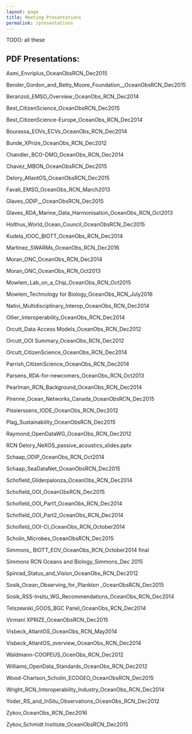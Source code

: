 ```yaml
---
layout: page
title: Meeting Presentations
permalink: /presentations
---
```


TODO: all these

## PDF Presentations:

Asmi_Envriplus_OceanObsRCN_Dec2015

Bender_Gordon_and_Betty_Moore_Foundation__OceanObsRCN_Dec2015

Beranzoli_EMSO_Overview_OceanObs_RCN_Dec2014

Best_CitizenScience_OceanObsRCN_Dec2015

Best_CitizenScience-Europe_OceanObs_RCN_Dec2014

Bourassa_EOVs_ECVs_OceanObs_RCN_Dec2014

Bunde_XPrize_OceanObs_RCN_Dec2012

Chandler_BCO-DMO_OceanObs_RCN_Dec2014

Chavez_MBON_OceanObsRCN_Dec2015

Delory_AtlantOS_OceanObsRCN_Dec2015

Favali_EMSO_OceanObs_RCN_March2013

Glaves_ODIP__OceanObsRCN_Dec2015

Glaves_RDA_Marine_Data_Harmonisation_OceanObs_RCN_Oct2013

Holthus_World_Ocean_Council_OceanObsRCN_Dec2015

Kudela_IOOC_BIOTT_OceanObs_RCN_Dec2014

Martinez_SWARMs_OceanObs_RCN_Dec2016

Moran_ONC_OceanObs_RCN_Dec2014

Moran_ONC_OceanObs_RCN_Oct2013

Mowlem_Lab_on_a_Chip_OceanObs_RCN_Oct2015

Mowlem_Technology for Biology_OceanObs_RCN_July2016

Nativi_Multidisciplinary_Interop_OceanObs_RCN_Dec2014

Ollier_Interoperability_OceanObs_RCN_Dec2014

Orcutt_Data Access Models_OceanObs_RCN_Dec2012

Orcutt_OOI Summary_OceanObs_RCN_Dec2012

Orcutt_CitizenScience_OceanObs_RCN_Dec2014

Parrish_CitizenScience_OceanObs_RCN_Dec2014

Parsens_RDA-for-newcomers_OceanObs_RCN_Oct2013

Pearlman_RCN_Background_OceanObs_RCN_Dec2014

Pirenne_Ocean_Networks_Canada_OceanObsRCN_Dec2015

Pissierssens_IODE_OceanObs_RCN_Dec2012

Plag_Sustainability_OceanObsRCN_Dec2015

Raymond_OpenDataWG_OceanObs_RCN_Dec2012

RCN Delory_NeXOS_passive_acoustics_slides.pptx

Schaap_ODIP_OceanObs_RCN_Oct2014

Schaap_SeaDataNet_OceanObsRCN_Dec2015

Schofield_Gliderpalooza_OceanObs_RCN_Dec2014

Schofield_OOI_OceanObsRCN_Dec2015

Schofield_OOI_Part1_OceanObs_RCN_Dec2014

Schofield_OOI_Part2_OceanObs_RCN_Dec2014

Schofield_OOI-CI_OceanObs_RCN_October2014

Scholin_Microbes_OceanObsRCN_Dec2015

Simmons_ BIOTT_EOV_OceanObs_RCN_October2014 final

Simmons RCN Oceans and Biology_Simmons_Dec 2015

Spinrad_Status_and_Vision_OceanObs_RCN_Dec2012

Sosik_Ocean_Observing_for_Plankton _OceanObsRCN_Dec2015

Sosik_RSS-Insitu_WG_Recommendations_OceanObs_RCN_Dec2014

Telszewski_GOOS_BGC Panel_OceanObs_RCN_Dec2014

Virmani XPRIZE_OceanObsRCN_Dec2015

Visbeck_AtlantOS_OceanObs_RCN_May2014

Visbeck_AtlantOS_overview_OceanObs_RCN_Dec2014

Waldmann-COOPEUS_OcenObs_RCN_Dec2012

Williams_OpenData_Standards_OceanObs_RCN_Dec2012

Wood-Charlson_Scholin_ECOGEO_OceanObsRCN_Dec2015

Wright_RCN_Interoperability_Industry_OceanObs_RCN_Dec2014

Yoder_RS_and_InSitu_Observations_OceanObs_RCN_Dec2012

Zykov_OceanObs_RCN_Dec2016

Zykov_Schmidt Institute_OceanObsRCN_Dec2015
